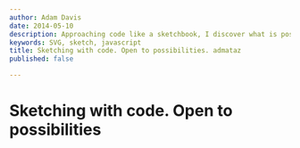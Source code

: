 ```yaml
---
author: Adam Davis
date: 2014-05-10
description: Approaching code like a sketchbook, I discover what is possible with SVG
keywords: SVG, sketch, javascript 
title: Sketching with code. Open to possibilities. admataz
published: false

---
```


Sketching with code. Open to possibilities 
===========================================